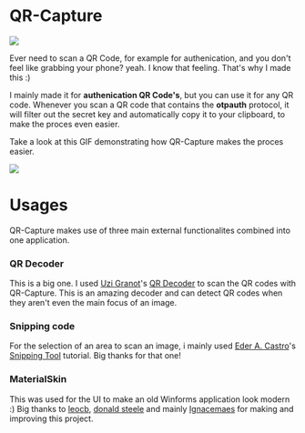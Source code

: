# QR-Capture


![](https://i.imgur.com/AZBJVdE.png) 


Ever need to scan a QR Code, for example for authenication, and you don't feel like grabbing your phone? yeah. I know that feeling. That's why I made this :) 

I mainly made it for **authenication QR Code's**, but you can use it for any QR code. Whenever you scan a QR code that contains the **otpauth** protocol, it will filter out the secret key and automatically copy it to your clipboard, to make the proces even easier.

Take a look at this GIF demonstrating how QR-Capture makes the proces easier.

![](https://i.imgur.com/8DPIsPz.gif)


# Usages

QR-Capture makes use of three main external functionalites combined into one application.

### QR Decoder

This is a big one. I used [Uzi Granot](https://www.codeproject.com/script/Membership/View.aspx?mid=193217)'s [QR Decoder](https://www.codeproject.com/Articles/1250071/QR-Code-Encoder-and-Decoder-NET-Framework-Standard) to scan the QR codes with QR-Capture. This is an amazing decoder and can detect QR codes when they aren't even the main focus of an image.

### Snipping code

For the selection of an area to scan an image, i mainly used [Eder A. Castro](https://www.codeproject.com/script/Membership/View.aspx?mid=3951754)'s [Snipping Tool](https://www.codeproject.com/Articles/485883/Create-your-own-Snipping-Tool) tutorial. Big thanks for that one!

### MaterialSkin

This was used for the UI to make an old Winforms application look modern :) Big thanks to [leocb](https://github.com/leocb/MaterialSkin), [donald steele](https://github.com/donaldsteele/MaterialSkin) and mainly [Ignacemaes](https://github.com/IgnaceMaes/MaterialSkin) for making and improving this project.
